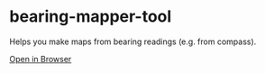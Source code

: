 # bearing-mapper-tool
Helps you make maps from bearing readings (e.g. from compass).

[Open in Browser](https://xaedes.github.io/bearing-mapper-tool/bearing-mapper-d3.html)
